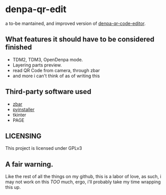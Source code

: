 # denpa-qr-edit
a to-be mantained, and improved version of [denpa-qr-code-editor](https://github.com/CaitSith2/denpa-qr-code-editor).
## What features it should have to be considered finished
* TDM2, TDM3, OpenDenpa mode.
* Layering parts preview.
* read QR Code from camera, through zbar
* and more i can't think of as of writing this
## Third-party software used
* [zbar](https://pypi.org/project/pyzbar/)
* [pyinstaller](https://pypi.org/project/pyinstaller/)
* tkinter
* PAGE
## LICENSING
This project is licensed under GPLv3
## A fair warning.
Like the rest of all the things on my github, this is a labor of love, as such, i may not work on this *TOO* much, ergo, i'll probably take my time wrapping this up.
